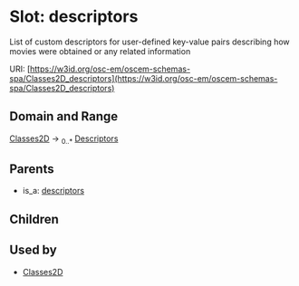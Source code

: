
# Slot: descriptors

List of custom descriptors for user-defined key-value pairs describing how movies were obtained or any related information

URI: [https://w3id.org/osc-em/oscem-schemas-spa/Classes2D_descriptors](https://w3id.org/osc-em/oscem-schemas-spa/Classes2D_descriptors)


## Domain and Range

[Classes2D](Classes2D.md) &#8594;  <sub>0..\*</sub> [Descriptors](Descriptors.md)

## Parents

 *  is_a: [descriptors](descriptors.md)

## Children


## Used by

 * [Classes2D](Classes2D.md)
